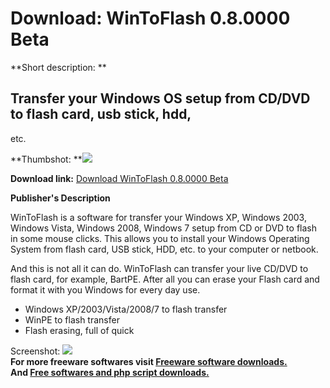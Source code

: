 # Download: WinToFlash 0.8.0000 Beta

**Short description: **

## Transfer your Windows OS setup from CD/DVD to flash card, usb stick, hdd,
etc.

  
**Thumbshot: **![](http://www.freewarefiles.com/screenshot/novwintoflash_md.jpg)   
  
**Download link:** [Download WinToFlash 0.8.0000 Beta](http://freesoftwares.boysofts.com/WinToFlash_program_51387.html)  
  

**Publisher's Description**  
  

WinToFlash is a software for transfer your Windows XP, Windows 2003, Windows
Vista, Windows 2008, Windows 7 setup from CD or DVD to flash in some mouse
clicks. This allows you to install your Windows Operating System from flash
card, USB stick, HDD, etc. to your computer or netbook.

And this is not all it can do. WinToFlash can transfer your live CD/DVD to
flash card, for example, BartPE. After all you can erase your Flash card and
format it with you Windows for every day use.

  * Windows XP/2003/Vista/2008/7 to flash transfer 
  * WinPE to flash transfer 
  * Flash erasing, full of quick 

  
  
Screenshot: ![](http://www.freewarefiles.com/screenshot/novwintoflash.jpg)  
**For more freeware softwares visit [Freeware software downloads.](http://freesoftwares.boysofts.com/)**   
**And [Free softwares and php script downloads.](http://www.boysofts.com/)**

